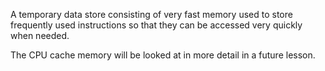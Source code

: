 A temporary data store consisting of very fast memory used to store frequently used instructions so that they can be accessed very quickly when needed.

The CPU cache memory will be looked at in more detail in a future lesson.